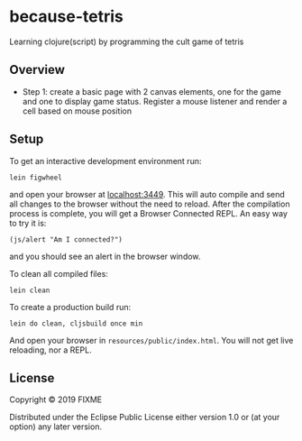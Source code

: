 # because-tetris

Learning clojure(script) by programming the cult game of tetris

## Overview


- Step 1: create a basic page with 2 canvas elements, one for the game and one to display game status. Register a mouse listener and render a cell based on mouse position



## Setup

To get an interactive development environment run:

    lein figwheel

and open your browser at [localhost:3449](http://localhost:3449/).
This will auto compile and send all changes to the browser without the
need to reload. After the compilation process is complete, you will
get a Browser Connected REPL. An easy way to try it is:

    (js/alert "Am I connected?")

and you should see an alert in the browser window.

To clean all compiled files:

    lein clean

To create a production build run:

    lein do clean, cljsbuild once min

And open your browser in `resources/public/index.html`. You will not
get live reloading, nor a REPL. 

## License

Copyright © 2019 FIXME

Distributed under the Eclipse Public License either version 1.0 or (at your option) any later version.
